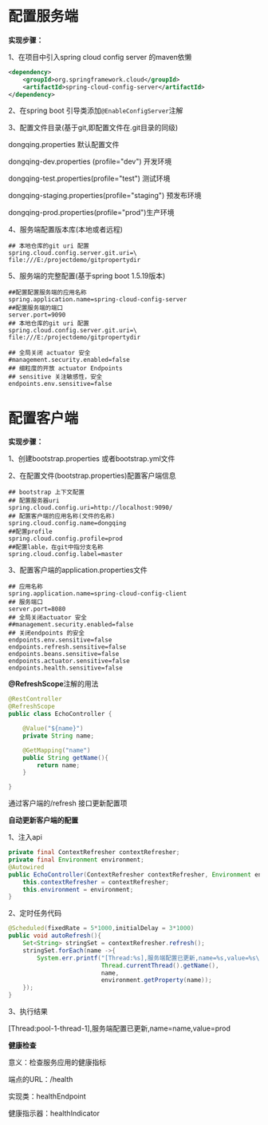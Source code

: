 # 配置服务端

**实现步骤：**

1、在项目中引入spring cloud config server 的maven依懒

```xml
<dependency>
    <groupId>org.springframework.cloud</groupId>
    <artifactId>spring-cloud-config-server</artifactId>
</dependency>
```

2、在spring boot 引导类添加`@EnableConfigServer`注解

3、配置文件目录(基于git,即配置文件在.git目录的同级)

dongqing.properties 默认配置文件

dongqing-dev.properties (profile="dev") 开发环境

dongqing-test.properties(profile="test") 测试环境

dongqing-staging.properties(profile="staging") 预发布环境

dongqing-prod.properties(profile="prod")生产环境

4、服务端配置版本库(本地或者远程)

```properties
## 本地仓库的git uri 配置
spring.cloud.config.server.git.uri=\
file:///E:/projectdemo/gitpropertydir
```

5、服务端的完整配置(基于spring boot 1.5.19版本)

```properties
##配置配置服务端的应用名称
spring.application.name=spring-cloud-config-server
##配置服务端的端口
server.port=9090
## 本地仓库的git uri 配置
spring.cloud.config.server.git.uri=\
file:///E:/projectdemo/gitpropertydir

## 全局关闭 actuator 安全
#management.security.enabled=false
## 细粒度的开放 actuator Endpoints
## sensitive 关注敏感性，安全
endpoints.env.sensitive=false
```



# 配置客户端

**实现步骤：**

1、创建bootstrap.properties 或者bootstrap.yml文件

2、在配置文件(bootstrap.properties)配置客户端信息

```properties
## bootstrap 上下文配置
## 配置服务器uri
spring.cloud.config.uri=http://localhost:9090/
## 配置客户端的应用名称(文件的名称)
spring.cloud.config.name=dongqing
##配置profile
spring.cloud.config.profile=prod
##配置lable，在git中指分支名称
spring.cloud.config.label=master
```

3、配置客户端的application.properties文件

```properties
## 应用名称
spring.application.name=spring-cloud-config-client
## 服务端口
server.port=8080
## 全局关闭actuator 安全
##management.security.enabled=false
## 关闭endpoints 的安全
endpoints.env.sensitive=false
endpoints.refresh.sensitive=false
endpoints.beans.sensitive=false
endpoints.actuator.sensitive=false
endpoints.health.sensitive=false
```



**@RefreshScope**注解的用法

```java
@RestController
@RefreshScope
public class EchoController {

    @Value("${name}")
    private String name;

    @GetMapping("name")
    public String getName(){
        return name;
    }

}
```

通过客户端的/refresh 接口更新配置项

**自动更新客户端的配置**

1、注入api

```java
private final ContextRefresher contextRefresher;
private final Environment environment;
@Autowired
public EchoController(ContextRefresher contextRefresher, Environment environment) {
    this.contextRefresher = contextRefresher;
    this.environment = environment;
}
```

2、定时任务代码

```java
@Scheduled(fixedRate = 5*1000,initialDelay = 3*1000)
public void autoRefresh(){
    Set<String> stringSet = contextRefresher.refresh();
    stringSet.forEach(name ->{
        System.err.printf("[Thread:%s],服务端配置已更新,name=%s,value=%s\n",
                          Thread.currentThread().getName(),
                          name,
                          environment.getProperty(name));
    });
}
```

3、执行结果

[Thread:pool-1-thread-1],服务端配置已更新,name=name,value=prod

**健康检查**

意义：检查服务应用的健康指标

端点的URL：/health

实现类：healthEndpoint

健康指示器：healthIndicator





